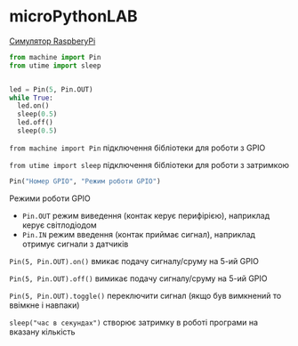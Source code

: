 # microPythonLAB

[Симулятор RaspberyPi](https://wokwi.com/projects/300504213470839309)
```python
from machine import Pin
from utime import sleep


led = Pin(5, Pin.OUT)
while True:
  led.on()
  sleep(0.5)
  led.off()
  sleep(0.5)
```

`from machine import Pin` підключення бібліотеки для роботи з GPIO

`from utime import sleep` підключення бібліотеки для роботи з затримкою
```python
Pin("Номер GPIO", "Режим роботи GPIO")
```
Режими роботи GPIO
* `Pin.OUT` режим виведення (контак керує перифірією), наприклад керує світлодіодом
* `Pin.IN` режим введення (контак приймає сигнал), наприклад отримує сигнали з датчиків

`Pin(5, Pin.OUT).on()` вмикає подачу сигналу/сруму на 5-ий GPIO

`Pin(5, Pin.OUT).off()` вимикає подачу сигналу/сруму на 5-ий GPIO

`Pin(5, Pin.OUT).toggle()` переключити сигнал (якщо був вимкнений то ввімкне і навпаки)

`sleep("час в секундах")` створює затримку в роботі програми на вказану кількість
